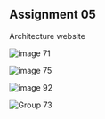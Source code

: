 ## Assignment 05
Architecture website

![image 71](https://github.com/PanithanPenny/ITP-Dynamic-Web/assets/143921260/a591a9e3-8fda-4243-88bb-6a0d253d0b8a)

![image 75](https://github.com/PanithanPenny/ITP-Dynamic-Web/assets/143921260/3fda4f65-789b-473a-be60-dbeefd8439e9)

![image 92](https://github.com/PanithanPenny/ITP-Dynamic-Web/assets/143921260/ce3926ff-87f2-4ae2-81b4-152f1c748d40)


![Group 73](https://github.com/PanithanPenny/ITP-Dynamic-Web/assets/143921260/a06f7924-bdc2-439c-9829-1ea8cc53b164)

